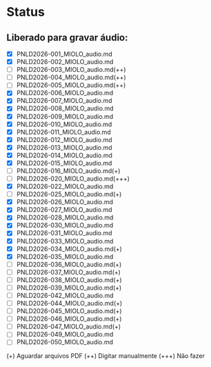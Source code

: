 # Status

Liberado para gravar áudio:
--------------------------
- [x] PNLD2026-001_MIOLO_audio.md
- [x] PNLD2026-002_MIOLO_audio.md
- [ ] PNLD2026-003_MIOLO_audio.md(++)
- [ ] PNLD2026-004_MIOLO_audio.md(++)
- [ ] PNLD2026-005_MIOLO_audio.md(++)
- [x] PNLD2026-006_MIOLO_audio.md
- [x] PNLD2026-007_MIOLO_audio.md
- [x] PNLD2026-008_MIOLO_audio.md
- [x] PNLD2026-009_MIOLO_audio.md
- [x] PNLD2026-010_MIOLO_audio.md
- [x] PNLD2026-011_MIOLO_audio.md
- [x] PNLD2026-012_MIOLO_audio.md
- [x] PNLD2026-013_MIOLO_audio.md
- [x] PNLD2026-014_MIOLO_audio.md
- [x] PNLD2026-015_MIOLO_audio.md
- [ ] PNLD2026-016_MIOLO_audio.md(+)
- [ ] PNLD2026-020_MIOLO_audio.md(+++)
- [x] PNLD2026-022_MIOLO_audio.md
- [ ] PNLD2026-025_MIOLO_audio.md(+)
- [x] PNLD2026-026_MIOLO_audio.md
- [x] PNLD2026-027_MIOLO_audio.md
- [x] PNLD2026-028_MIOLO_audio.md
- [x] PNLD2026-030_MIOLO_audio.md
- [x] PNLD2026-031_MIOLO_audio.md
- [x] PNLD2026-033_MIOLO_audio.md
- [x] PNLD2026-034_MIOLO_audio.md(+)
- [x] PNLD2026-035_MIOLO_audio.md
- [ ] PNLD2026-036_MIOLO_audio.md(+)
- [ ] PNLD2026-037_MIOLO_audio.md(+)
- [ ] PNLD2026-038_MIOLO_audio.md(+)
- [ ] PNLD2026-039_MIOLO_audio.md(+)
- [ ] PNLD2026-042_MIOLO_audio.md
- [ ] PNLD2026-044_MIOLO_audio.md(+)
- [ ] PNLD2026-045_MIOLO_audio.md(+)
- [ ] PNLD2026-046_MIOLO_audio.md(+)
- [ ] PNLD2026-047_MIOLO_audio.md(+)
- [ ] PNLD2026-049_MIOLO_audio.md
- [ ] PNLD2026-050_MIOLO_audio.md

(+)   Aguardar arquivos PDF
(++)  Digitar manualmente
(+++) Não fazer
